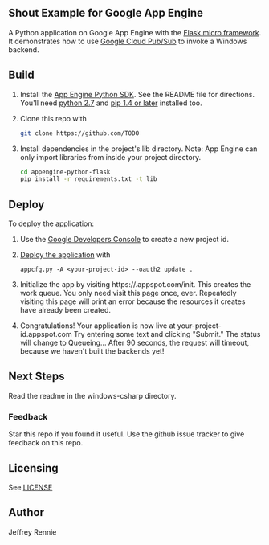 ## Shout Example for Google App Engine

A Python application on Google App Engine with the
[Flask micro framework](http://flask.pocoo.org).  It demonstrates how to use
[Google Cloud Pub/Sub](https://cloud.google.com/pubsub/docs) to invoke a
Windows backend.

## Build
1. Install the [App Engine Python SDK](https://developers.google.com/appengine/downloads).
See the README file for directions. You'll need
[python 2.7](https://www.python.org/download/releases/2.7/) and
[pip 1.4 or later](http://www.pip-installer.org/en/latest/installing.html) installed too.

2. Clone this repo with

   ```sh
   git clone https://github.com/TODO
   ```
3. Install dependencies in the project's lib directory.
   Note: App Engine can only import libraries from inside your project directory.

   ```sh
   cd appengine-python-flask
   pip install -r requirements.txt -t lib
   ```
## Deploy
To deploy the application:

1. Use the [Google Developers Console](https://console.developers.google.com/)
   to create a new project id.
2. [Deploy the
   application](https://developers.google.com/appengine/docs/python/tools/uploadinganapp) with

   ```
   appcfg.py -A <your-project-id> --oauth2 update .
   ```
3. Initialize the app by visiting https://<your-project-id>.appspot.com/init.
   This creates the work queue.  You only need visit this page once, ever.
   Repeatedly visiting this page will print an error because the resources it
   creates have already been created.
4. Congratulations!  Your application is now live at your-project-id.appspot.com
   Try entering some text and clicking "Submit."  The status will change to
   Queueing...  After 90 seconds, the request will timeout, because we haven't
   built the backends yet!

## Next Steps
Read the readme in the windows-csharp directory.

### Feedback
Star this repo if you found it useful. Use the github issue tracker to give
feedback on this repo.

## Licensing
See [LICENSE](LICENSE)

## Author
Jeffrey Rennie
